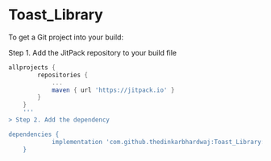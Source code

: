 # Toast_Library

To get a Git project into your build:

Step 1. Add the JitPack repository to your build file

```gradle
allprojects {
		repositories {
			...
			maven { url 'https://jitpack.io' }
		}
	}
	'''
> Step 2. Add the dependency

dependencies {
	        implementation 'com.github.thedinkarbhardwaj:Toast_Library:Tag'
	}
